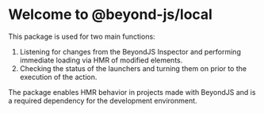 # Welcome to @beyond-js/local

This package is used for two main functions:

1. Listening for changes from the BeyondJS Inspector and performing immediate loading via HMR of modified elements.
2. Checking the status of the launchers and turning them on prior to the execution of the action.

The package enables HMR behavior in projects made with BeyondJS and is a required dependency for the development environment.
